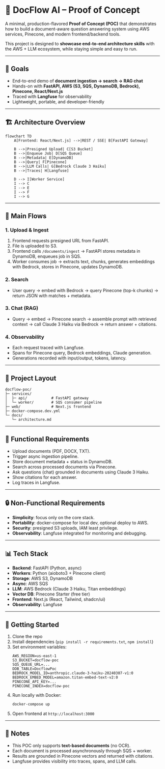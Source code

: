 # 📘 DocFlow AI – Proof of Concept

A minimal, production-flavored **Proof of Concept (POC)** that demonstrates how to build a document-aware question answering system using AWS services, Pinecone, and modern frontend/backend tools.

This project is designed to **showcase end-to-end architecture skills** with the AWS + LLM ecosystem, while staying simple and easy to run.

---

## 🎯 Goals

- End-to-end demo of **document ingestion → search → RAG chat**  
- Hands-on with **FastAPI, AWS (S3, SQS, DynamoDB, Bedrock), Pinecone, React/Next.js**  
- Traced with **Langfuse** for observability  
- Lightweight, portable, and developer-friendly  

---

## 🏗️ Architecture Overview

```mermaid
flowchart TD
    A[Frontend: React/Next.js] -->|REST / SSE| B[FastAPI Gateway]

    B -->|Presigned Upload| C[S3 Bucket]
    B -->|Enqueue Job| D[SQS Queue]
    B -->|Metadata| E[DynamoDB]
    B -->|Query| F[Pinecone]
    B -->|LLM Calls| G[Bedrock Claude 3 Haiku]
    B -->|Traces| H[Langfuse]

    D --> I[Worker Service]
    I --> C
    I --> E
    I --> F
    I --> G
```

---

## 🔄 Main Flows

### 1. Upload & Ingest
1. Frontend requests presigned URL from FastAPI.  
2. File is uploaded to S3.  
3. Frontend calls `/documents/ingest` → FastAPI stores metadata in DynamoDB, enqueues job in SQS.  
4. Worker consumes job → extracts text, chunks, generates embeddings with Bedrock, stores in Pinecone, updates DynamoDB.  

### 2. Search
- User query → embed with Bedrock → query Pinecone (top-k chunks) → return JSON with matches + metadata.  

### 3. Chat (RAG)
- Query → embed → Pinecone search → assemble prompt with retrieved context → call Claude 3 Haiku via Bedrock → return answer + citations.  

### 4. Observability
- Each request traced with Langfuse.  
- Spans for Pinecone query, Bedrock embeddings, Claude generation.  
- Generations recorded with input/output, tokens, latency.  

---

## 📂 Project Layout

```
docflow-poc/
├─ services/
│  ├─ api/           # FastAPI gateway
│  └─ worker/        # SQS consumer pipeline
├─ web/              # Next.js frontend
├─ docker-compose.dev.yml
└─ docs/
   └─ architecture.md
```

---

## 📑 Functional Requirements

- Upload documents (PDF, DOCX, TXT).  
- Trigger async ingestion pipeline.  
- Store document metadata + status in DynamoDB.  
- Search across processed documents via Pinecone.  
- Ask questions (chat) grounded in documents using Claude 3 Haiku.  
- Show citations for each answer.  
- Log traces in Langfuse.  

---

## 🔒 Non-Functional Requirements

- **Simplicity**: focus only on the core stack.  
- **Portability**: docker-compose for local dev, optional deploy to AWS.  
- **Security**: presigned S3 uploads, IAM least privilege.  
- **Observability**: Langfuse integrated for monitoring and debugging.  

---

## 📊 Tech Stack

- **Backend**: FastAPI (Python, async)  
- **Workers**: Python (aioboto3 + Pinecone client)  
- **Storage**: AWS S3, DynamoDB  
- **Async**: AWS SQS  
- **LLM**: AWS Bedrock (Claude 3 Haiku, Titan embeddings)  
- **Vector DB**: Pinecone Starter (free tier)  
- **Frontend**: Next.js (React, Tailwind, shadcn/ui)  
- **Observability**: Langfuse  

---

## 🚀 Getting Started

1. Clone the repo  
2. Install dependencies (`pip install -r requirements.txt`, `npm install`)  
3. Set environment variables:  
   ```
   AWS_REGION=us-east-1
   S3_BUCKET=docflow-poc
   SQS_QUEUE_URL=...
   DDB_TABLE=DocflowPoc
   BEDROCK_MODEL_ID=anthropic.claude-3-haiku-20240307-v1:0
   BEDROCK_EMBED_MODEL=amazon.titan-embed-text-v2:0
   PINECONE_API_KEY=...
   PINECONE_INDEX=docflow-poc
   ```
4. Run locally with Docker:  
   ```bash
   docker-compose up
   ```
5. Open frontend at `http://localhost:3000`  

---

## 📌 Notes

- This POC only supports **text-based documents** (no OCR).  
- Each document is processed asynchronously through SQS + worker.  
- Results are grounded in Pinecone vectors and returned with citations.  
- Langfuse provides visibility into traces, spans, and LLM calls.  
